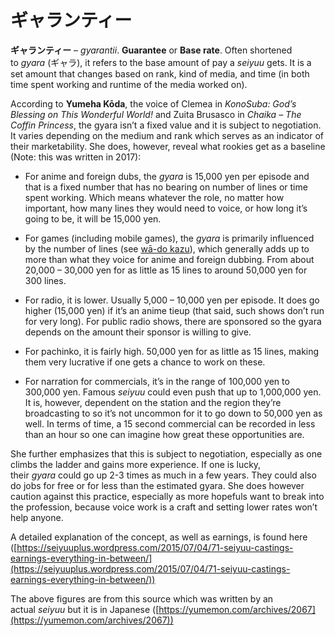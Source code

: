 # ギャランティー

**ギャランティー** – *gyarantii*. **Guarantee** or **Base rate**. Often shortened to *gyara* (ギャラ), it refers to the base amount of pay a *seiyuu* gets. It is a set amount that changes based on rank, kind of media, and time (in both time spent working and runtime of the media worked on).  
  
According to **Yumeha Kōda**, the voice of Clemea in *KonoSuba: God’s Blessing on This Wonderful World!* and Zuita Brusasco in *Chaika – The Coffin Princess*, the gyara isn’t a fixed value and it is subject to negotiation. It varies depending on the medium and rank which serves as an indicator of their marketability. She does, however, reveal what rookies get as a baseline (Note: this was written in 2017):

- For anime and foreign dubs, the *gyara* is 15,000 yen per episode and that is a fixed number that has no bearing on number of lines or time spent working. Which means whatever the role, no matter how important, how many lines they would need to voice, or how long it’s going to be, it will be 15,000 yen.   
    
- For games (including mobile games), the *gyara* is primarily influenced by the number of lines (see [wā-do kazu](https://seiyuu.yakuaru.com/%E3%83%AF%E3%83%BC%E3%83%89%E3%81%8B%E3%81%9A%20%28%E3%83%AF%E3%83%BC%E3%83%89%E6%95%B0%29)), which generally adds up to more than what they voice for anime and foreign dubbing. From about 20,000 – 30,000 yen for as little as 15 lines to around 50,000 yen for 300 lines.  
    
- For radio, it is lower. Usually 5,000 – 10,000 yen per episode. It does go higher (15,000 yen) if it’s an anime tieup (that said, such shows don’t run for very long). For public radio shows, there are sponsored so the gyara depends on the amount their sponsor is willing to give.  
    
- For pachinko, it is fairly high. 50,000 yen for as little as 15 lines, making them very lucrative if one gets a chance to work on these.  
    
- For narration for commercials, it’s in the range of 100,000 yen to 300,000 yen. Famous *seiyuu* could even push that up to 1,000,000 yen. It is, however, dependent on the station and the region they’re broadcasting to so it’s not uncommon for it to go down to 50,000 yen as well. In terms of time, a 15 second commercial can be recorded in less than an hour so one can imagine how great these opportunities are.

She further emphasizes that this is subject to negotiation, especially as one climbs the ladder and gains more experience. If one is lucky, their *gyara* could go up 2-3 times as much in a few years. They could also do jobs for free or for less than the estimated gyara. She does however caution against this practice, especially as more hopefuls want to break into the profession, because voice work is a craft and setting lower rates won’t help anyone.

A detailed explanation of the concept, as well as earnings, is found here ([https://seiyuuplus.wordpress.com/2015/07/04/71-seiyuu-castings-earnings-everything-in-between/](https://seiyuuplus.wordpress.com/2015/07/04/71-seiyuu-castings-earnings-everything-in-between/))  
  
The above figures are from this source which was written by an actual *seiyuu* but it is in Japanese ([https://yumemon.com/archives/2067](https://yumemon.com/archives/2067))
